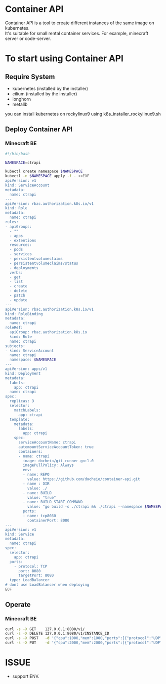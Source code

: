 # Container API

Container API is a tool to create different instances of the same image on kubernetes.  
It's suitable for small rental container services. For example, minecraft server or code-server.

# To start using Container API

## Require System

- kubernetes (installed by the installer)
- cilium (installed by the installer)
- longhorn
- metallb

you can install kubernetes on rockylinux9 using k8s_installer_rockylinux9.sh

## Deploy Container API

### Minecraft BE

```bash
#!/bin/bash

NAMESPACE=ctrapi

kubectl create namespace $NAMESPACE
kubectl -n $NAMESPACE apply -f - <<EOF
apiVersion: v1
kind: ServiceAccount
metadata:
  name: ctrapi
---
apiVersion: rbac.authorization.k8s.io/v1
kind: Role
metadata:
  name: ctrapi
rules:
- apiGroups:
  - ""
  - apps
  - extentions
  resources:
  - pods
  - services
  - persistentvolumeclaims
  - persistentvolumeclaims/status
  - deployments
  verbs:
  - get
  - list
  - create
  - delete
  - patch
  - update
---
apiVersion: rbac.authorization.k8s.io/v1
kind: RoleBinding
metadata:
  name: ctrapi
roleRef:
  apiGroup: rbac.authorization.k8s.io
  kind: Role
  name: ctrapi
subjects:
- kind: ServiceAccount
  name: ctrapi
  namespace: $NAMESPACE
---
apiVersion: apps/v1
kind: Deployment
metadata:
  labels:
    app: ctrapi
  name: ctrapi
spec:
  replicas: 3
  selector:
    matchLabels:
      app: ctrapi
  template:
    metadata:
      labels:
        app: ctrapi
    spec:
      serviceAccountName: ctrapi
      automountServiceAccountToken: true
      containers:
      - name: ctrapi
        image: docheio/git-runner-go:1.0
        imagePullPolicy: Always
        env:
        - name: REPO
          value: https://github.com/docheio/container-api.git
        - name : DIR
          value: ./
        - name: BUILD
          value: "true"
        - name: BUILD_START_COMMAND
          value: "go build -o ./ctrapi && ./ctrapi --namespace $NAMESPACE --key mcbe --image \"docheio/minecraft-be\""
        ports:
        - name: tcp8080
          containerPort: 8080
---
apiVersion: v1
kind: Service
metadata:
  name: ctrapi
spec:
  selector:
    app: ctrapi
  ports:
    - protocol: TCP
      port: 8080
      targetPort: 8080
  type: LoadBalancer
# dont use LoadBalancer when deploying
EOF
```

## Operate
### Minecraft BE
```bash
curl -s -X GET    127.0.0.1:8080/v1/
curl -s -X DELETE 127.0.0.1:8080/v1/INSTANCE_ID
curl -s -X POST   -d '{"cpu":1000,"mem":1000,"ports":[{"protocol":"UDP","internal":19132}],"pvcs":[{"mount":"/root/minecraft","size":5}]}' 127.0.0.1:8080/v1/
curl -s -X PUT    -d '{"cpu":2000,"mem":2000,"ports":[{"protocol":"UDP","internal":19132}],"pvcs":[{"id":"","mount":"/root/minecraft","size":6}]}' 127.0.0.1:8080/v1/
```

# ISSUE
- support ENV.
